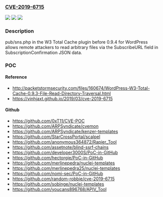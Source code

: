 ### [CVE-2019-6715](https://cve.mitre.org/cgi-bin/cvename.cgi?name=CVE-2019-6715)
![](https://img.shields.io/static/v1?label=Product&message=n%2Fa&color=blue)
![](https://img.shields.io/static/v1?label=Version&message=n%2Fa&color=blue)
![](https://img.shields.io/static/v1?label=Vulnerability&message=n%2Fa&color=brighgreen)

### Description

pub/sns.php in the W3 Total Cache plugin before 0.9.4 for WordPress allows remote attackers to read arbitrary files via the SubscribeURL field in SubscriptionConfirmation JSON data.

### POC

#### Reference
- http://packetstormsecurity.com/files/160674/WordPress-W3-Total-Cache-0.9.3-File-Read-Directory-Traversal.html
- https://vinhjaxt.github.io/2019/03/cve-2019-6715

#### Github
- https://github.com/0xT11/CVE-POC
- https://github.com/ARPSyndicate/cvemon
- https://github.com/ARPSyndicate/kenzer-templates
- https://github.com/StarCrossPortal/scalpel
- https://github.com/anonymous364872/Rapier_Tool
- https://github.com/assetnote/blind-ssrf-chains
- https://github.com/developer3000S/PoC-in-GitHub
- https://github.com/hectorgie/PoC-in-GitHub
- https://github.com/merlinepedra/nuclei-templates
- https://github.com/merlinepedra25/nuclei-templates
- https://github.com/nomi-sec/PoC-in-GitHub
- https://github.com/random-robbie/cve-2019-6715
- https://github.com/sobinge/nuclei-templates
- https://github.com/youcans896768/APIV_Tool

